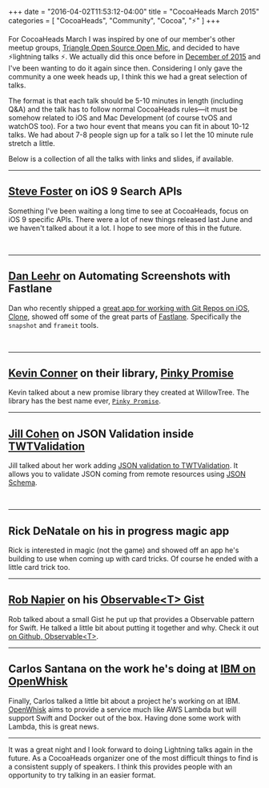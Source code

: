 +++
date = "2016-04-02T11:53:12-04:00"
title = "CocoaHeads March 2015"
categories = [
	"CocoaHeads",
	"Community",
	"Cocoa",
	"⚡️"
]
+++

For CocoaHeads March I was inspired by one of our member's other meetup groups, [Triangle Open Source Open Mic](http://www.meetup.com/Triangle-Open-Source-Open-Mic/), and decided to have ⚡️lightning talks ⚡️. We actually did this once before in [December of 2015](https://github.com/cocoaheads/raleigh#previous-meetings) and I've been wanting to do it again since then. Considering I only gave the community a one week heads up, I think this we had a great selection of talks.

<!--more-->

The format is that each talk should be 5-10 minutes in length (including Q&A) and the talk has to follow normal CocoaHeads rules—it must be somehow related to iOS and Mac Development (of course tvOS and watchOS too). For a two hour event that means you can fit in about 10-12 talks. We had about 7-8 people sign up for a talk so I let the 10 minute rule stretch a little.

Below is a collection of all the talks with links and slides, if available.

---

## [Steve Foster](http://twitter.com/flightblog) on iOS 9 Search APIs

Something I've been waiting a long time to see at CocoaHeads, focus on iOS 9 specific APIs. There were a lot of new things released last June and we haven't talked about it a lot. I hope to see more of this in the future.

<script async class="speakerdeck-embed" data-id="0d83d6fc0baa46ba8b91d5aecc526d60" data-ratio="1.33333333333333" src="//speakerdeck.com/assets/embed.js"></script>

<br />

---

## [Dan Leehr](http://twitter.com/leehro) on Automating Screenshots with Fastlane

Dan who recently shipped a [great app for working with Git Repos on iOS](/microposts/2016-03-02-133059/), [Clone](http://clone.hammockdistrict.com), showed off some of the great parts of [Fastlane](https://fastlane.tools). Specifically the `snapshot` and `frameit` tools. 

<script async class="speakerdeck-embed" data-id="58be0d6fbdd247c8ae41beec9f3efe75" data-ratio="1.77777777777778" src="//speakerdeck.com/assets/embed.js"></script>

<br />

---

## [Kevin Conner](http://twitter.com/connerk) on their library, [Pinky Promise](https://github.com/willowtreeapps/PinkyPromise)

Kevin talked about a new promise library they created at WillowTree. The library has the best name ever, [`Pinky Promise`](https://github.com/willowtreeapps/PinkyPromise).

---

## [Jill Cohen](https://github.com/jillhc) on JSON Validation inside [TWTValidation](https://github.com/twotoasters/twtvalidation)

Jill talked about her work adding [JSON validation to TWTValidation](https://github.com/twotoasters/TWTValidation/tree/master/TWTValidation/JSON%20Validator). It allows you to validate JSON coming from remote resources using [JSON Schema](http://json-schema.org).

<script async class="speakerdeck-embed" data-id="0625a613c5cc497b911e3dc95f683ab5" data-ratio="1.33333333333333" src="//speakerdeck.com/assets/embed.js"></script>

<br />

--- 

## Rick DeNatale on his in progress magic app

Rick is interested in magic (not the game) and showed off an app he's building to use when coming up with card tricks. Of course he ended with a little card trick too.

--- 

## [Rob Napier](http://twitter.com/cocoaphony) on his [Observable&lt;T&gt; Gist](https://gist.github.com/rnapier/58e00f3c3260950be0dc)

Rob talked about a small Gist he put up that provides a Observable pattern for Swift. He talked a little bit about putting it together and why. Check it out [on Github, Observable&lt;T&gt;](https://gist.github.com/rnapier/58e00f3c3260950be0dc).

---

## Carlos Santana on the work he's doing at [IBM on OpenWhisk](https://developer.ibm.com/openwhisk/)

Finally, Carlos talked a little bit about a project he's working on at IBM. [OpenWhisk](https://developer.ibm.com/openwhisk/) aims to provide a service much like AWS Lambda but will support Swift and Docker out of the box. Having done some work with Lambda, this is great news.

---

It was a great night and I look forward to doing Lightning talks again in the future. As a CocoaHeads organizer one of the most difficult things to find is a consistent supply of speakers. I think this provides people with an opportunity to try talking in an easier format. 

